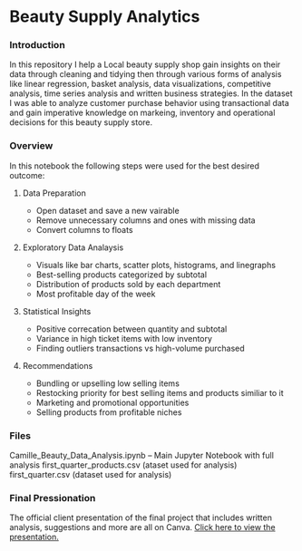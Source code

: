 # Beauty Supply Analytics
### Introduction
In this repository I help a Local beauty supply shop gain insights on their data through cleaning and tidying then through various forms of analysis like linear regression, basket analysis, data visualizations, competitive analysis, time series analysis and written business strategies. In the dataset I was able to analyze customer purchase behavior using transactional data and gain imperative knowledge on markeing, inventory and operational decisions for this beauty supply store.


### Overview
In this notebook the following steps were used for the best desired outcome:
1. Data Preparation
   - Open dataset and save a new vairable
   - Remove unnecessary columns and ones with missing data
   - Convert columns to floats
     
2. Exploratory Data Analaysis
   - Visuals like bar charts, scatter plots, histograms, and linegraphs
   - Best-selling products categorized by subtotal
   - Distribution of products sold by each department
   - Most profitable day of the week
     
3. Statistical Insights
   - Positive correcation between quantity and subtotal
   - Variance in high ticket items with low inventory
   - Finding outliers transactions vs high-volume purchased

4. Recommendations
   - Bundling or upselling low selling items
   - Restocking priority for best selling items and products similiar to it
   - Marketing and promotional opportunities
   - Selling products from profitable niches

### Files
Camille_Beauty_Data_Analysis.ipynb – Main Jupyter Notebook with full analysis
first_quarter_products.csv (ataset used for analysis)
first_quarter.csv (dataset used for analysis)

### Final Pressionation
The official client presentation of the final project that includes written analysis, suggestions and more are all on Canva. [Click here to view the presentation. ](https://www.canva.com/design/DAGn3P_UCNE/zRSk72HNIVOyQpHKNmC8aQ/edit?utm_content=DAGn3P_UCNE&utm_campaign=designshare&utm_medium=link2&utm_source=sharebutton)


